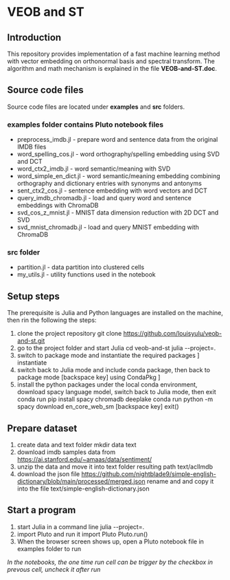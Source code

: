 # VEOB and ST

## Introduction
This repository provides implementation of a fast machine learning method with vector embedding on orthonormal basis and spectral transform. The algorithm and math mechanism is explained in the file **VEOB-and-ST.doc**.

## Source code files
Source code files are located under **examples** and **src** folders.

### examples folder contains Pluto notebook files
- preprocess_imdb.jl - prepare word and sentence data from the original IMDB files
- word_spelling_cos.jl - word orthography/spelling embedding using SVD and DCT
- word_ctx2_imdb.jl - word semantic/meaning with SVD
- word_simple_en_dict.jl - word semantic/meaning embedding combining orthography and dictionary entries with synonyms and antonyms
- sent_ctx2_cos.jl - sentence embedding with word vectors and DCT
- query_imdb_chromadb.jl - load and query word and sentence embeddings with ChromaDB
- svd_cos_z_mnist.jl - MNIST data dimension reduction with 2D DCT and SVD
- svd_mnist_chromadb.jl - load and query MNIST embedding with ChromaDB

### src folder
- partition.jl - data partition into clustered cells
- my_utils.jl - utility functions used in the notebook

## Setup steps
The prerequisite is Julia and Python languages are installed on the machine, then rin the following the steps:
1. clone the project repository
git clone https://github.com/louisyulu/veob-and-st.git
2. go to the project folder and start Julia
cd veob-and-st
julia --project=.
3. switch to package mode and instantiate the required packages
]
instantiate
4. switch back to Julia mode and include conda package, then back to package mode
[backspace key]
using CondaPkg
]
5. install the python packages under the local conda environment, download spacy language model, 
switch back to Julia mode, then exit
conda run pip install spacy chromadb deeplake
conda run python -m spacy download en_core_web_sm
[backspace key]
exit()
## Prepare dataset
1. create data and text folder
mkdir data text
2. download imdb samples data from https://ai.stanford.edu/~amaas/data/sentiment/ 
3. unzip the data and move it into text folder resulting path text/aclImdb
4. download the json file https://github.com/nightblade9/simple-english-dictionary/blob/main/processed/merged.json
rename and and copy it into the file text/simple-english-dictionary.json
## Start a program
1. start Julia in a command line
julia --project=.
2. import Pluto and run it
import Pluto
Pluto.run()
3. When the browser screen shows up, open a Pluto notebook file in examples folder to run

*In the notebooks, the one time run cell can be trigger by the checkbox in prevous cell, uncheck it after run*